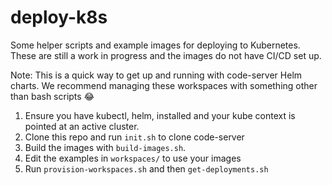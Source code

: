 # deploy-k8s

Some helper scripts and example images for deploying to Kubernetes. These are still a work in progress and the images do not have CI/CD set up.

Note: This is a quick way to get up and running with code-server Helm charts. We recommend managing these workspaces with something other than bash scripts 😂

1. Ensure you have kubectl, helm, installed and your kube context is pointed at an active cluster.
1. Clone this repo and run `init.sh` to clone code-server 
1. Build the images with `build-images.sh`.
1. Edit the examples in `workspaces/` to use your images
1. Run `provision-workspaces.sh` and then `get-deployments.sh`